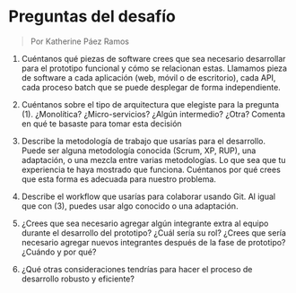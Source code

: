 # Preguntas del desafío
> Por Katherine Páez Ramos

1. Cuéntanos qué piezas de software crees que sea necesario desarrollar para el prototipo funcional y cómo se relacionan estas. Llamamos pieza de software a cada aplicación (web, móvil o de escritorio), cada API, cada proceso batch que se puede desplegar de forma independiente. 


2. Cuéntanos sobre el tipo de arquitectura que elegiste para la pregunta (1). ¿Monolítica? ¿Micro-servicios? ¿Algún intermedio? ¿Otra? Comenta en qué te basaste para tomar esta decisión

3. Describe la metodología de trabajo que usarías para el desarrollo. Puede ser alguna metodología conocida (Scrum, XP, RUP), una adaptación, o una mezcla entre varias metodologías. Lo que sea que tu experiencia te haya mostrado que funciona. Cuéntanos por qué crees que esta forma es adecuada para nuestro problema.

4. Describe el workflow que usarías para colaborar usando Git. Al igual que con (3), puedes usar algo conocido o una adaptación.

5. ¿Crees que sea necesario agregar algún integrante extra al equipo durante el desarrollo del prototipo? ¿Cuál sería su rol? ¿Crees que sería necesario agregar nuevos integrantes después de la fase de prototipo? ¿Cuándo y por qué?

6. ¿Qué otras consideraciones tendrías para hacer el proceso de desarrollo robusto y eficiente?

